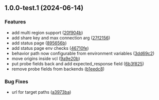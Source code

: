 ## 1.0.0-test.1 (2024-06-14)


### Features

* add multi region support ([20f904b](https://github.com/fingerprintjs/fingerprint-pro-fastly-vcl-integration/commit/20f904b0a8d886c4a507ae72d6a81430890ded4c))
* add share key and max connection arg ([27f2156](https://github.com/fingerprintjs/fingerprint-pro-fastly-vcl-integration/commit/27f2156d06e78ed0ea4215597a2c97525b46486c))
* add status page ([895656b](https://github.com/fingerprintjs/fingerprint-pro-fastly-vcl-integration/commit/895656b4eb4230d25ec4f529f86edd180f135935))
* add status page env checks ([46710fe](https://github.com/fingerprintjs/fingerprint-pro-fastly-vcl-integration/commit/46710fe1f1b44d0f3423c403aacaad7ee8afe63f))
* behavior path now configurable from environment variables ([3dd69c2](https://github.com/fingerprintjs/fingerprint-pro-fastly-vcl-integration/commit/3dd69c2e37218285b6bc4802e2e125bc38c61b19))
* move origins inside vcl ([9a9e20b](https://github.com/fingerprintjs/fingerprint-pro-fastly-vcl-integration/commit/9a9e20bd61a295e03739f01f7b4494ff0d762ebc))
* put probe fields back and add expected_response field ([6b3f825](https://github.com/fingerprintjs/fingerprint-pro-fastly-vcl-integration/commit/6b3f825755179d1b76d22842f15464aac59e0be2))
* remove probe fields from backends ([b1eedc8](https://github.com/fingerprintjs/fingerprint-pro-fastly-vcl-integration/commit/b1eedc8efd96b5a79474a0e6a2c73930da889cb0))


### Bug Fixes

* url for target paths ([a3973ba](https://github.com/fingerprintjs/fingerprint-pro-fastly-vcl-integration/commit/a3973bab2f1893e04ba72ccad9c420b336017f16))

